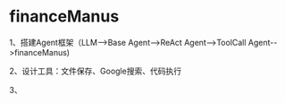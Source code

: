 # financeManus

1、搭建Agent框架（LLM-->Base Agent-->ReAct Agent-->ToolCall Agent-->financeManus)

2、设计工具：文件保存、Google搜索、代码执行

3、
